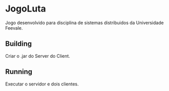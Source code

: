 # JogoLuta
Jogo desenvolvido para disciplina de sistemas distribuidos da Universidade Feevale.

## Building
Criar o .jar do Server do Client.

## Running
Executar o servidor e dois clientes.
